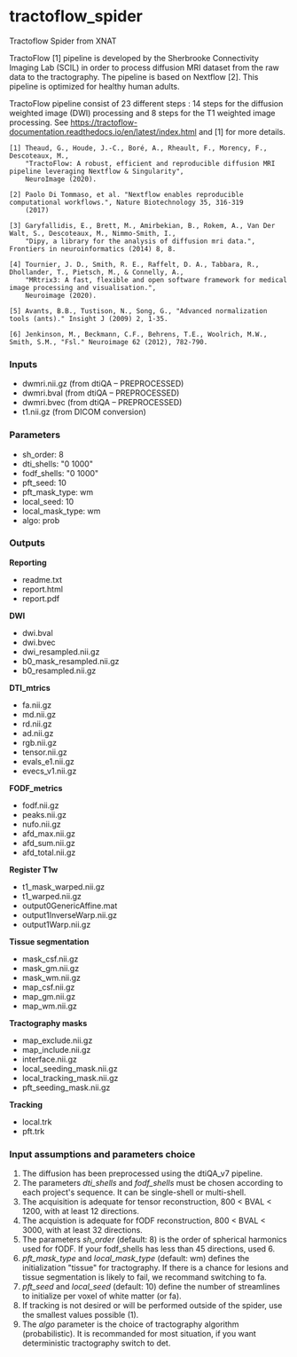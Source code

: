 
# tractoflow_spider
Tractoflow Spider from XNAT

TractoFlow [1] pipeline is developed by the Sherbrooke Connectivity Imaging Lab (SCIL) in order to process
diffusion MRI dataset from the raw data to the tractography. The pipeline is based on Nextflow [2].
This pipeline is optimized for healthy human adults.

TractoFlow pipeline consist of 23 different steps : 14 steps for the diffusion weighted image (DWI) processing and 8
steps for the T1 weighted image processing.
See https://tractoflow-documentation.readthedocs.io/en/latest/index.html and [1] for more details.

    [1] Theaud, G., Houde, J.-C., Boré, A., Rheault, F., Morency, F., Descoteaux, M.,
        "TractoFlow: A robust, efficient and reproducible diffusion MRI pipeline leveraging Nextflow & Singularity",
        NeuroImage (2020).

    [2] Paolo Di Tommaso, et al. "Nextflow enables reproducible computational workflows.", Nature Biotechnology 35, 316-319
        (2017)

    [3] Garyfallidis, E., Brett, M., Amirbekian, B., Rokem, A., Van Der Walt, S., Descoteaux, M., Nimmo-Smith, I.,
        "Dipy, a library for the analysis of diffusion mri data.", Frontiers in neuroinformatics (2014) 8, 8.

    [4] Tournier, J. D., Smith, R. E., Raffelt, D. A., Tabbara, R., Dhollander, T., Pietsch, M., & Connelly, A.,
        "MRtrix3: A fast, flexible and open software framework for medical image processing and visualisation.",
        Neuroimage (2020).

    [5] Avants, B.B., Tustison, N., Song, G., "Advanced normalization tools (ants)." Insight J (2009) 2, 1-35.

    [6] Jenkinson, M., Beckmann, C.F., Behrens, T.E., Woolrich, M.W., Smith, S.M., "Fsl." Neuroimage 62 (2012), 782-790.


### Inputs
- dwmri.nii.gz (from dtiQA – PREPROCESSED)
- dwmri.bval (from dtiQA – PREPROCESSED)
- dwmri.bvec (from dtiQA – PREPROCESSED)
- t1.nii.gz (from DICOM conversion)

### Parameters
- sh_order: 8
- dti_shells: "0 1000"
- fodf_shells: "0 1000"
- pft_seed: 10
- pft_mask_type: wm
- local_seed: 10
- local_mask_type: wm
- algo: prob

### Outputs
**Reporting**
- readme.txt
- report.html
- report.pdf

**DWI**
- dwi.bval
- dwi.bvec
- dwi_resampled.nii.gz
- b0_mask_resampled.nii.gz
- b0_resampled.nii.gz

**DTI_mtrics**
- fa.nii.gz
- md.nii.gz
- rd.nii.gz
- ad.nii.gz
- rgb.nii.gz
- tensor.nii.gz
- evals_e1.nii.gz
- evecs_v1.nii.gz

**FODF_metrics**
- fodf.nii.gz
- peaks.nii.gz
- nufo.nii.gz
- afd_max.nii.gz
- afd_sum.nii.gz
- afd_total.nii.gz

**Register T1w**
- t1_mask_warped.nii.gz
- t1_warped.nii.gz
- output0GenericAffine.mat
- output1InverseWarp.nii.gz
- output1Warp.nii.gz

**Tissue segmentation**
- mask_csf.nii.gz
- mask_gm.nii.gz
- mask_wm.nii.gz
- map_csf.nii.gz
- map_gm.nii.gz
- map_wm.nii.gz

**Tractography masks**
- map_exclude.nii.gz
- map_include.nii.gz
- interface.nii.gz
- local_seeding_mask.nii.gz
- local_tracking_mask.nii.gz
- pft_seeding_mask.nii.gz

**Tracking**
- local.trk
- pft.trk

### Input assumptions and parameters choice

 1. The diffusion has been preprocessed using the dtiQA_v7 pipeline.
 2. The parameters *dti_shells* and *fodf_shells* must be chosen according to each project's sequence. It can be single-shell or multi-shell. 
 3. The acquisition is adequate for tensor reconstruction, 800 < BVAL < 1200, with at least 12 directions.
 4. The acquistion is adequate for fODF reconstruction, 800 < BVAL < 3000, with at least 32 directions.
 5. The parameters *sh_order* (default: 8) is the order of spherical harmonics used for fODF. If your fodf_shells has less than 45 directions, used 6.
 6. *pft_mask_type* and *local_mask_type* (default: wm) defines the initialization "tissue" for tractography. If there is a chance for lesions and tissue segmentation is likely to fail, we recommand switching to fa.
 7. *pft_seed* and *local_seed* (default: 10) define the number of streamlines to initialize per voxel of white matter (or fa).
 8. If tracking is not desired or will be performed outside of the spider, use the smallest values possible (1). 
 9. The *algo* parameter is the choice of tractography algorithm (probabilistic). It is recommanded for most situation, if you want deterministic tractography switch to det.
